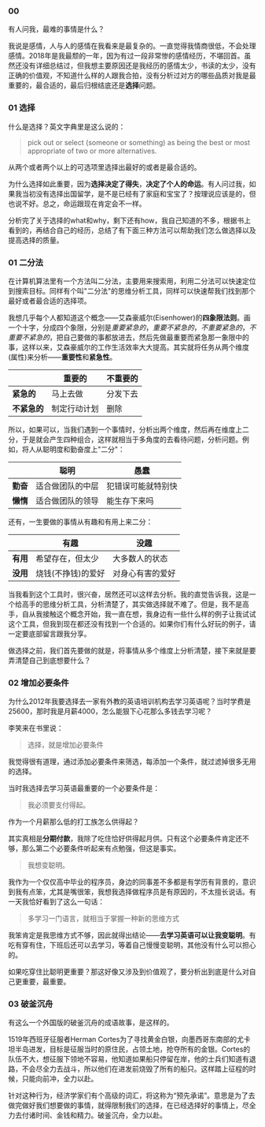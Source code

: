 ### 00 
有人问我，最难的事情是什么？

我说是感情，人与人的感情在我看来是最复杂的。一直觉得我情商很低，不会处理感情。2018年是我最颓的一年，因为有过一段非常惨的感情经历，不堪回首。虽然还没有详细总结过，但我想主要原因还是我经历的感情太少，书读的太少，没有正确的价值观，不知道什么样的人跟我合拍，没有分析过对方的哪些品质对我是最重要的，最合适的，最后归根结底还是**选择**问题。

### 01 选择
什么是选择？英文字典里是这么说的：
>  pick out or select (someone or something) as being the best or most appropriate of two or more alternatives.

从两个或者两个以上的可选项里选择出最好的或者是最合适的。

为什么选择如此重要，因为**选择决定了得失**，**决定了个人的命运**。有人问过我，如果我当初没有选择出国留学，是不是已经有了家庭和宝宝了？按理说应该是的，但也说不好。总之，命运跟现在肯定会不一样。

分析完了关于选择的what和why，剩下还有how，我自己知道的不多，根据书上看到的，再结合自己的经历，总结了有下面三种方法可以帮助我们怎么做选择以及提高选择的质量。

### 01 二分法
在计算机算法里有一个方法叫二分法，主要用来搜索用，利用二分法可以快速定位到搜索目标。同样有个叫"二分法"的思维分析工具，同样可以快速帮我们找到那个最好或者最合适的选择项。

我想几乎每个人都知道这个概念——艾森豪威尔(Eisenhower)的**四象限法则**。画一个十字，分成四个象限，分别是*重要紧急的*，*重要不紧急的*，*不重要紧急的*，*不重要不紧急的*，把自己要做的事都放进去，然后先做最重要而紧急那一象限中的事，这样以来，艾森豪威尔的工作生活效率大大提高。其实就将任务从两个维度(属性)来分析——**重要性**和**紧急性**。

|  &nbsp;|**重要的**|**不重要的**|
|---|---|---|
| **紧急的** | 马上去做| 分发下去 |
|**不紧急的** | 制定行动计划 | 删除  |

所以，如果可以，当我们遇到一个事情时，分析出两个维度，然后再在维度上二分，于是就会产生四种组合，这样就相当于多角度的去看待问题，分析问题。例如，将人从聪明度和勤奋度上"二分"：

|&nbsp;|**聪明**|**愚蠢**|
|---|---|---|
| **勤奋**| 适合做团队的中层| 犯错误可能就特别快|
|**懒惰** | 适合做团队的领导| 能生存下来吗|

还有，一生要做的事情从有趣和有用上来二分：

|&nbsp;|**有趣**|**没趣**|
|---|---|---|
| **有用**| 希望存在，但太少| 大多数人的状态|
|**没用** | 烧钱(不挣钱)的爱好| 对身心有害的爱好|

当我看到这个工具时，很兴奋，居然还可以这样去分析。我的直觉告诉我，这是一个给高手的思维分析工具，分析清楚了，其实做选择就不难了。但是，我不是高手，自从我接触这个概念开始，我一直在想，我身边有一些什么样的例子让我试试这个工具，但我到现在都还没有找到一个合适的。如果你们有什么好玩的例子，请一定要底部留言跟我分享。

做选择之前，我们首先要做的就是，将事情从多个维度上分析清楚，接下来就是要弄清楚自己到底想要什么？ 

### 02 增加必要条件
为什么2012年我要选择去一家有外教的英语培训机构去学习英语呢？当时学费是25600，那时我是月薪4000，怎么能狠下心花那么多钱去学习呢？

李笑来在书里说：
> 选择，就是增加必要条件

我觉得很有道理，通过添加必要条件来筛选，每添加一个条件，就过滤掉很多无用的选择。

当时我选择去学习英语最重要的一个必要条件是：
>  我必须要支付得起。

作为一个月薪那么低的打工族怎么供得起？

其实真相是**分期付款**，我除了吃住恰好供得起月供。只有这个必要条件肯定还不够，那么第二个必要条件听起来有点勉强，但这是事实。

>  我想变聪明。

我作为一个仅仅高中毕业的程序员，身边的同事差不多都是有学历有背景的，意识到我有点笨，尤其是嘴很笨，我想我选择做程序员是有原因的，不太擅长说话。有一天我恰好看到了这么一句话：
> 多学习一门语言，就相当于掌握一种新的思维方式

我笨肯定是我思维方式不够，因此就得出结论——**去学习英语可以让我变聪明**。有吃有穿有住，下班后还可以去学习，等着自己慢慢变聪明，其他没有什么可以担心的。

如果吃穿住比聪明更重要？那这好像又涉及到价值观了，要分析出到底是什么对自己更重要，最重要。

### 03 破釜沉舟
有这么一个外国版的破釜沉舟的成语故事，是这样的。 

1519年西班牙征服者Herman Cortes为了寻找黄金白银，向墨西哥东南部的尤卡坦半岛进发，目标是征服当时的原住民，占领土地，抢夺所有的金银。Cortes的队伍不大，想征服下领地不容易，他知道如果船只停留在岸，他的士兵们知道有退路，不会尽全力去战斗，所以他们在进发前烧毁了所有的船只。这样踏上征程的时候，只能向前冲，全力以赴。

针对这种行为，经济学家们有个高级的词汇，将这称为“预先承诺”。意思是为了去做完做好我们想要做的事情，就得限制我们的选择，在已经选择好的事情上，尽全力去付诸时间、金钱和精力。破釜沉舟，全力以赴。

